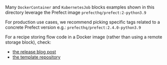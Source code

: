 Many `DockerContainer` and `KubernetesJob` blocks examples shown in this directory leverage the Prefect image `prefecthq/prefect:2-python3.9`

For production use cases, we recommend picking specific tags related to a concrete Prefect version e.g.: `prefecthq/prefect:2.4.0-python3.9`


For a recipe storing flow code in a Docker image (rather than using a remote storage block), check:
- [the release blog post](https://medium.com/the-prefect-blog/prefect-2-3-0-adds-support-for-flows-defined-in-docker-images-and-github-repositories-79a8797a7371)
- [the template repository](https://github.com/anna-geller/prefect-docker-deployment)


